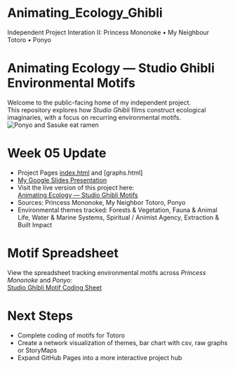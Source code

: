 # Animating_Ecology_Ghibli
Independent Project Interation II: Princess Mononoke • My Neighbour Totoro • Ponyo
# Animating Ecology — Studio Ghibli Environmental Motifs

Welcome to the public-facing home of my independent project.  
This repository explores how *Studio Ghibli* films construct ecological imaginaries, with a focus on recurring environmental motifs.
<img alt= 'Ponyo and Sasuke eat ramen' src= 'C:\Users\TUNGABHADRA BANERJEE\Desktop\DSAM 3000 Week 5 Update\ramen ponyo.jpg'>

# Week 05 Update
- Project Pages [index.html](https://github.com/Tangomango16/Animating_Ecology_Ghibli/blob/main/index.html) and [graphs.html]  
- [My Google Slides Presentation](https://docs.google.com/presentation/d/1XI9mj5TQ_7FWa__S8rpM7C5VR3vcwPFz/edit?usp=sharing&ouid=106508322287824266158&rtpof=true&sd=true)
- Visit the live version of this project here:  
[Animating Ecology — Studio Ghibli Motifs](https://tangomango16.github.io/Animating_Ecology_Ghibli/)
- Sources: Princess Mononoke, My Neighbor Totoro, Ponyo
- Environmental themes tracked: Forests & Vegetation, Fauna & Animal Life, Water & Marine Systems, Spiritual / Animist Agency, Extraction & Built Impact
# Motif Spreadsheet
View the spreadsheet tracking environmental motifs across *Princess Mononoke* and *Ponyo*:  
[Studio Ghibli Motif Coding Sheet](https://docs.google.com/spreadsheets/d/1g3D_Dy7WUufjWynwGBqDUUIUH-jwE7Tj/edit?usp=sharing&ouid=106508322287824266158&rtpof=true&sd=true)



# Next Steps
- Complete coding of motifs for Totoro
- Create a network visualization of themes, bar chart with csv, raw graphs or StoryMaps 
- Expand GitHub Pages into a more interactive project hub

